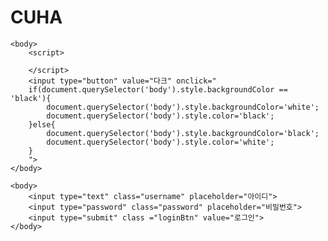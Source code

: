 # CUHA
<html>
	<head>
		<title>과제1 - CUHA</title>
	</head>
	
	<body>
		<script>

		</script>
		<input type="button" value="다크" onclick="
		if(document.querySelector('body').style.backgroundColor == 'black'){
			document.querySelector('body').style.backgroundColor='white';
			document.querySelector('body').style.color='black';
		}else{
			document.querySelector('body').style.backgroundColor='black';
			document.querySelector('body').style.color='white';
		}
		">
	</body>
</html>

<html>
	<head>
		<title>과제2 - CUHA</title>
	</head>
	
	<body>
		<input type="text" class="username" placeholder="아이디">
		<input type="password" class="password" placeholder="비밀번호">
		<input type="submit" class ="loginBtn" value="로그인">
	</body>
</html>
